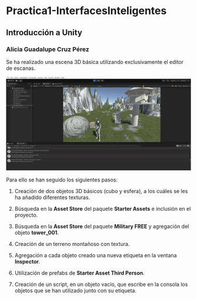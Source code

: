 # Practica1-InterfacesInteligentes
## Introducción a Unity
### Alicia Guadalupe Cruz Pérez
Se ha realizado una escena 3D básica utilizando exclusivamente el editor de escanas.

![gif](gif_práctica1.gif)

Para ello se han seguido los siguientes pasos:

1. Creación de dos objetos 3D básicos (cubo y esfera), a los cuáles se les ha añadido diferentes texturas. 
   
2. Búsqueda en la **Asset Store** del paquete **Starter Assets** e inclusión en el proyecto.

3. Búsqueda en la **Asset Store** del paquete **Military FREE** y agregación del objeto **tower_001**.

4. Creación de un terreno montañoso con textura. 

5. Agregación a cada objeto creado una nueva etiqueta en la ventana **Inspector**.

6. Utilización de prefabs de **Starter Asset Third Person**.
   
8. Creación de un script, en un objeto vacío, que escribe en la consola los objetos que se han utilizado junto con su etiqueta.
